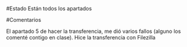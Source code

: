 #Estado
Están todos los apartados

#Comentarios

El apartado 5 de hacer la transferencia, me dió varios fallos (alguno los comenté contigo en clase). Hice la 
transferencia con Filezilla
